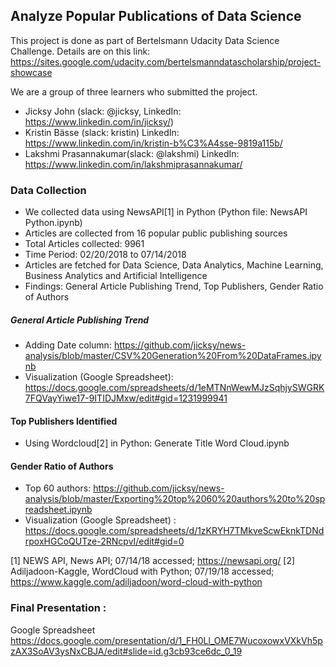 ## Analyze Popular Publications of Data Science ##

This project is done as part of Bertelsmann Udacity Data Science Challenge. Details are on this link: https://sites.google.com/udacity.com/bertelsmanndatascholarship/project-showcase

We are a group of three learners who submitted the project.

* Jicksy John (slack: @jicksy, LinkedIn: https://www.linkedin.com/in/jicksy/)
* Kristin Bässe (slack: kristin) LinkedIn: https://www.linkedin.com/in/kristin-b%C3%A4sse-9819a115b/
* Lakshmi Prasannakumar(slack: @lakshmi) LinkedIn: https://www.linkedin.com/in/lakshmiprasannakumar/



### Data Collection
 * We collected data using NewsAPI[1] in Python (Python file: NewsAPI Python.ipynb)
 * Articles are collected from 16 popular public publishing sources 
 * Total Articles collected: 9961
 * Time Period: 02/20/2018 to 07/14/2018
 * Articles are fetched for Data Science, Data Analytics, Machine Learning, Business Analytics and Artificial Intelligence
 * Findings: General Article Publishing Trend, Top Publishers, Gender Ratio of Authors


##### General Article Publishing Trend
 * Adding Date column: https://github.com/jicksy/news-analysis/blob/master/CSV%20Generation%20From%20DataFrames.ipynb
 * Visualization (Google Spreadsheet): https://docs.google.com/spreadsheets/d/1eMTNnWewMJzSqhjySWGRK7FQVayYiwe17-9ITIDJMxw/edit#gid=1231999941


#### Top Publishers Identified
 * Using Wordcloud[2] in Python: Generate Title Word Cloud.ipynb


#### Gender Ratio of Authors
 * Top 60 authors: https://github.com/jicksy/news-analysis/blob/master/Exporting%20top%2060%20authors%20to%20spreadsheet.ipynb
 * Visualization (Google Spreadsheet) : https://docs.google.com/spreadsheets/d/1zKRYH7TMkveScwEknkTDNdrpoxHGCoQUTze-2RNcpvI/edit#gid=0

 [1] NEWS API, News API; 07/14/18 accessed; https://newsapi.org/
 [2] Adiljadoon-Kaggle, WordCloud with Python; 07/19/18 accessed; https://www.kaggle.com/adiljadoon/word-cloud-with-python 
 


### Final Presentation :
Google Spreadsheet https://docs.google.com/presentation/d/1_FH0Ll_OME7WucoxowxVXkVh5pzAX3SoAV3ysNxCBJA/edit#slide=id.g3cb93ce6dc_0_19

